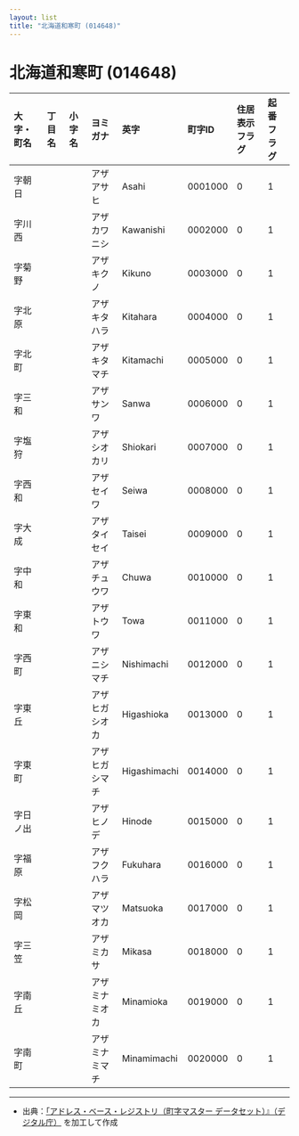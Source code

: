 ```yaml
---
layout: list
title: "北海道和寒町 (014648)"
---
```


# 北海道和寒町 (014648)

| 大字・町名 | 丁目名 | 小字名 | ヨミガナ | 英字 | 町字ID | 住居表示フラグ | 起番フラグ |
|:---|:---|:---|:---|:---|:---|:---|:---|
| 字朝日 |  |  | アザアサヒ   | Asahi | 0001000 | 0 | 1 |
| 字川西 |  |  | アザカワニシ   | Kawanishi | 0002000 | 0 | 1 |
| 字菊野 |  |  | アザキクノ   | Kikuno | 0003000 | 0 | 1 |
| 字北原 |  |  | アザキタハラ   | Kitahara | 0004000 | 0 | 1 |
| 字北町 |  |  | アザキタマチ   | Kitamachi | 0005000 | 0 | 1 |
| 字三和 |  |  | アザサンワ   | Sanwa | 0006000 | 0 | 1 |
| 字塩狩 |  |  | アザシオカリ   | Shiokari | 0007000 | 0 | 1 |
| 字西和 |  |  | アザセイワ   | Seiwa | 0008000 | 0 | 1 |
| 字大成 |  |  | アザタイセイ   | Taisei | 0009000 | 0 | 1 |
| 字中和 |  |  | アザチュウワ   | Chuwa | 0010000 | 0 | 1 |
| 字東和 |  |  | アザトウワ   | Towa | 0011000 | 0 | 1 |
| 字西町 |  |  | アザニシマチ   | Nishimachi | 0012000 | 0 | 1 |
| 字東丘 |  |  | アザヒガシオカ   | Higashioka | 0013000 | 0 | 1 |
| 字東町 |  |  | アザヒガシマチ   | Higashimachi | 0014000 | 0 | 1 |
| 字日ノ出 |  |  | アザヒノデ   | Hinode | 0015000 | 0 | 1 |
| 字福原 |  |  | アザフクハラ   | Fukuhara | 0016000 | 0 | 1 |
| 字松岡 |  |  | アザマツオカ   | Matsuoka | 0017000 | 0 | 1 |
| 字三笠 |  |  | アザミカサ   | Mikasa | 0018000 | 0 | 1 |
| 字南丘 |  |  | アザミナミオカ   | Minamioka | 0019000 | 0 | 1 |
| 字南町 |  |  | アザミナミマチ   | Minamimachi | 0020000 | 0 | 1 |

---

- 出典：[「アドレス・ベース・レジストリ（町字マスター データセット）』（デジタル庁）](https://www.digital.go.jp/policies/base_registry_address/) を加工して作成